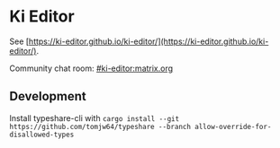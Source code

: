 # Ki Editor

See [https://ki-editor.github.io/ki-editor/](https://ki-editor.github.io/ki-editor/).

Community chat room: [#ki-editor:matrix.org](https://matrix.to/#/#ki-editor:matrix.org)

## Development

Install typeshare-cli with
`cargo install --git https://github.com/tomjw64/typeshare --branch allow-override-for-disallowed-types`
